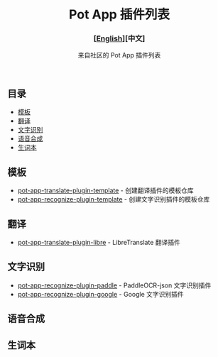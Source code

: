 <div align="center">
<h1>Pot App 插件列表</h1>

<h3>[<a href='./README_EN.md'>English</a>][中文]</h3>

来自社区的 Pot App 插件列表

<br />

</div>

## 目录

- [模板](#模板)
- [翻译](#翻译)
- [文字识别](#文字识别)
- [语音合成](#语音合成)
- [生词本](#生词本)

## 模板

- [pot-app-translate-plugin-template](https://github.com/pot-app/pot-app-translate-plugin-template) - 创建翻译插件的模板仓库
- [pot-app-recognize-plugin-template](https://github.com/pot-app/pot-app-recognize-plugin-template) - 创建文字识别插件的模板仓库

## 翻译

- [pot-app-translate-plugin-libre](https://github.com/Integral-Tech/pot-app-translate-plugin-libre) - LibreTranslate 翻译插件

## 文字识别

- [pot-app-recognize-plugin-paddle](https://github.com/pot-app/pot-app-recognize-plugin-paddle) - PaddleOCR-json 文字识别插件
- [pot-app-recognize-plugin-google](https://github.com/Integral-Tech/pot-app-recognize-plugin-google) - Google 文字识别插件

## 语音合成

## 生词本
